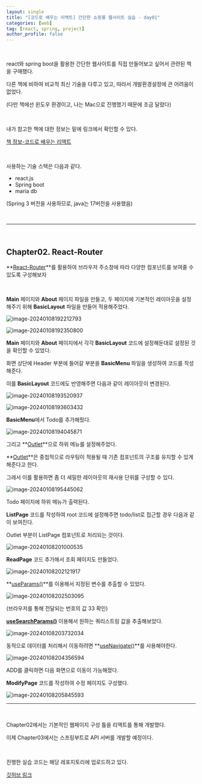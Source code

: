 ```yaml
---
layout: single
title: "[코드로 배우는 리액트] 간단한 쇼핑몰 웹사이트 실습 - day01"
categories: [web]
tag: [react, spring, project]
author_profile: false
---
```


&nbsp;

react와 spring boot을 활용한 간단한 웹사이트를 직접 만들어보고 싶어서 관련된 책을 구매했다.

다른 책에 비하여 비교적 최신 기술을 다루고 있고, 따라서 개발환경설정에 큰 어려움이 없었다.

(다만 책에선 윈도우 환경이고, 나는 Mac으로 진행했기 때문에 조금 달랐다)

&nbsp;

내가 참고한 책에 대한 정보는 밑에 링크에서 확인할 수 있다.

[책 정보-코드로 배우는 리액트](https://www.yes24.com/Product/Goods/123363647?pid=123487&cosemkid=go17006175532219489&gad_source=1&gclid=CjwKCAiA1-6sBhAoEiwArqlGPi5bORzE1ew2DIOE3tQDTdjuK2RuCsgHGi8bJrpEDs4Kuk_NmnpXGhoCKSwQAvD_BwE)

&nbsp;

사용하는 기술 스택은 다음과 같다.

- react.js
- Spring boot
- maria db

(Spring 3 버전을 사용하므로, java는 17버전을 사용했음)



&nbsp;

----

&nbsp;

## Chapter02. React-Router

**<u>React-Router</u>**를 활용하여 브라우저 주소창에 따라 다양한 컴포넌트를 보여줄 수 있도록 구성해보자

&nbsp;

**Main** 페이지와 **About** 페이지 파일을 만들고, 두 페이지에 기본적인 레이아웃을 설정해주기 위해 **BasicLayout** 파일을 만들어 적용해주었다.



![image-20240108192212793]({{site.url}}/images/2024-01-08-mall01/image-20240108192212793.png)

![image-20240108192350800]({{site.url}}/images/2024-01-08-mall01/image-20240108192350800.png)

**Main** 페이지와 **About** 페이지에서 각각 **BasicLayout** 코드에 설정해둔대로 설정된 것을 확인할 수 있었다.



화면 상단에 Header 부분에 들어갈 부분을 **BasicMenu** 파일을 생성하여 코드를 작성해준다.

이를 **BasicLayout** 코드에도 반영해주면 다음과 같이 레이아웃이 변경된다.



![image-20240108193520937]({{site.url}}/images/2024-01-08-mall01/image-20240108193520937.png)

![image-20240108193603432]({{site.url}}/images/2024-01-08-mall01/image-20240108193603432.png)

**BasicMenu**에서 Todo를 추가해줬다.

![image-20240108194045871]({{site.url}}/images/2024-01-08-mall01/image-20240108194045871.png)



그리고 **<u>Outlet</u>**으로 하위 메뉴를 설정해주었다.

**<u>Outlet</u>**은 중첩적으로 라우팅이 적용될 때 기존 컴포넌트의 구조를 유지할 수 있게 해준다고 한다.

그래서 이를 활용하면 좀 더 세밀한 레이아웃의 재사용 단위를 구성할 수 있다.

![image-20240108195445062]({{site.url}}/images/2024-01-08-mall01/image-20240108195445062.png)

Todo 페이지에 하위 메뉴가 출력된다.



**ListPage** 코드를 작성하여 root 코드에 설정해주면 todo/list로 접근할 경우 다음과 같이 보여진다.

Outlet 부분이 ListPage 컴포넌트로 처리되는 것이다.

![image-20240108201000535]({{site.url}}/images/2024-01-08-mall01/image-20240108201000535.png)



**ReadPage** 코드 추가해서 조회 페이지도 만들었다.

![image-20240108202121917]({{site.url}}/images/2024-01-08-mall01/image-20240108202121917.png)





**<u>useParams()</u>**를 이용해서 지정된 변수를 추출할 수 있었다.

![image-20240108202503095]({{site.url}}/images/2024-01-08-mall01/image-20240108202503095.png)



(브라우저를 통해 전달되는 번호의 값 33 확인)





**<u>useSearchParams()</u>** 이용해서 원하는 쿼리스트링 값을 추출해보았다.

![image-20240108203732034]({{site.url}}/images/2024-01-08-mall01/image-20240108203732034.png)



동적으로 데이터를 처리해서 이동하려면 **<u>useNavigate()</u>**를 사용해야한다.

![image-20240108204356594]({{site.url}}/images/2024-01-08-mall01/image-20240108204356594.png)

ADD를 클릭하면 다음 화면으로 이동이 가능해졌다.





**ModifyPage** 코드를 작성하여 수정 페이지도 구성했다.

![image-20240108205845593]({{site.url}}/images/2024-01-08-mall01/image-20240108205845593.png)



---

&nbsp;

Chapter02에서는 기본적인 웹페이지 구성 틀을 리액트를 통해 개발했다.

이제 Chapter03에서는 스프링부트로 API 서버를 개발할 예정이다.

&nbsp;

진행한 실습 코드는 해당 레포지토리에 업로드하고 있다.

[깃허브 링크](https://github.com/aeyongworld/mall-frontend)





